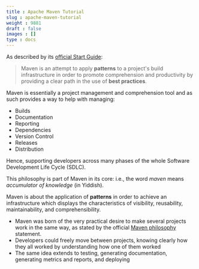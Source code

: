 ```yaml
---
title : Apache Maven Tutorial
slug : apache-maven-tutorial
weight : 9881
draft : false
images : []
type : docs
---
```


As described by its [official Start Guide](https://maven.apache.org/guides/getting-started/):
> Maven is an attempt to apply **patterns** to a project's build infrastructure in order to promote comprehension and productivity by providing a clear path in the use of **best practices**.

Maven is essentially a project management and comprehension tool and as such provides a way to help with managing:

 - Builds
 - Documentation
 - Reporting
 - Dependencies
 - Version Control
 - Releases
 - Distribution

Hence, supporting developers across many phases of the whole Software Development Life Cycle (SDLC).

This philosophy is part of Maven in its core: i.e., the word *maven* means *accumulator of knowledge* (in Yiddish).

Maven is about the application of **patterns** in order to achieve an infrastructure which displays the characteristics of visibility, reusability, maintainability, and comprehensibility.  
- Maven was born of the very practical desire to make several projects work in the same way, as stated by the official [Maven philosophy](https://maven.apache.org/background/philosophy-of-maven.html) statement.
- Developers could freely move between projects, knowing clearly how they all worked by understanding how one of them worked
- The same idea extends to testing, generating documentation, generating metrics and reports, and deploying



